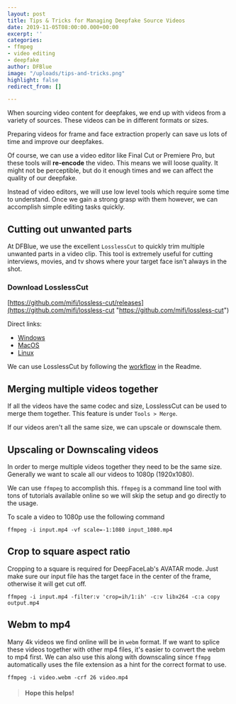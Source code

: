 ```yaml
---
layout: post
title: Tips & Tricks for Managing Deepfake Source Videos
date: 2019-11-05T08:00:00.000+00:00
excerpt: ''
categories:
- ffmpeg
- video editing
- deepfake
author: DFBlue
image: "/uploads/tips-and-tricks.png"
highlight: false
redirect_from: []

---
```

When sourcing video content for deepfakes, we end up with videos from a variety of sources. These videos can be in different formats or sizes.

Preparing videos for frame and face extraction properly can save us lots of time and improve our deepfakes.

Of course, we can use a video editor like Final Cut or Premiere Pro, but these tools will **re-encode** the video. This means we will loose quality. It might not be perceptible, but do it enough times and we can affect the quality of our deepfake.

Instead of video editors, we will use low level tools which require some time to understand. Once we gain a strong grasp with them however, we can accomplish simple editing tasks quickly.

## Cutting out unwanted parts

At DFBlue, we use the excellent `LosslessCut` to quickly trim multiple unwanted parts in a video clip. This tool is extremely useful for cutting interviews, movies, and tv shows where your target face isn't always in the shot.

### Download LosslessCut

[https://github.com/mifi/lossless-cut/releases](https://github.com/mifi/lossless-cut "https://github.com/mifi/lossless-cut")

Direct links:

* [Windows](https://github.com/mifi/lossless-cut/releases/download/v2.6.0/LosslessCut-2.6.0.exe)
* [MacOS](https://github.com/mifi/lossless-cut/releases/download/v2.6.0/LosslessCut-2.6.0.dmg)
* [Linux](https://github.com/mifi/lossless-cut/releases/download/v2.6.0/lossless-cut-2.6.0.tar.bz2)

We can use LosslessCut by following the [workflow](https://github.com/mifi/lossless-cut#typical-workflow) in the Readme.

## Merging multiple videos together

If all the videos have the same codec and size, LosslessCut can be used to merge them together. This feature is under `Tools > Merge`.

If our videos aren't all the same size, we can upscale or downscale them.

## Upscaling or Downscaling videos

In order to merge multiple videos together they need to be the same size. Generally we want to scale all our videos to 1080p (1920x1080).

We can use `ffmpeg` to accomplish this. `ffmpeg` is a command line tool with tons of tutorials available online so we will skip the setup and go directly to the usage.

To scale a video to 1080p use the following command

    ffmpeg -i input.mp4 -vf scale=-1:1080 input_1080.mp4

## Crop to square aspect ratio

Cropping to a square is required for DeepFaceLab's AVATAR mode. Just make sure our input file has the target face in the center of the frame, otherwise it will get cut off.

    ffmpeg -i input.mp4 -filter:v 'crop=ih/1:ih' -c:v libx264 -c:a copy output.mp4

## Webm to mp4

Many 4k videos we find online will be in `webm` format. If we want to splice these videos together with other mp4 files, it's easier to convert the webm to mp4 first. We can also use this along with downscaling since `ffmpg` automatically uses the file extension as a hint for the correct format to use.

    ffmpeg -i video.webm -crf 26 video.mp4

> #### Hope this helps!